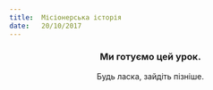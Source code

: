 ```yaml
---
title:  Місіонерська історія
date:   20/10/2017
---
```


### <center>Ми готуємо цей урок.</center>
<center>Будь ласка, зайдіть пізніше.</center>